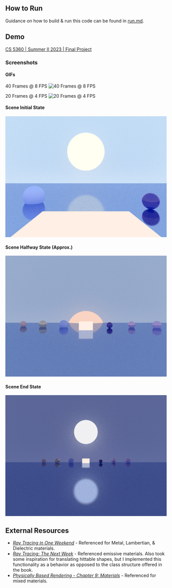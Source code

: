 ## How to Run
Guidance on how to build & run this code can be found in [run.md](run.md).

## Demo
[CS 5360 | Summer II 2023 | Final Project](https://youtu.be/-T_SJDsE9nI)

### Screenshots
#### GIFs
40 Frames @ 8 FPS
![40 Frames @ 8 FPS](output_animation_40frames_8fps.gif)

20 Frames @ 4 FPS
![20 Frames @ 4 FPS](output_animation_20frames_4fps.gif)

#### Scene Initial State
![output_0.png](media/output_0.png)
#### Scene Halfway State (Approx.)
![output_20.png](media/output_20.png)
#### Scene End State
![output_39.png](media/output_39.png)

## External Resources
  * [_Ray Tracing in One Weekend_](https://raytracing.github.io/books/RayTracingInOneWeekend.html) - Referenced for Metal, Lambertian, & Dielectric materials.
  * [_Ray Tracing: The Next Week_](https://raytracing.github.io/books/RayTracingTheNextWeek.html) - Referenced emissive materials. Also took some inspiration for translating hittable shapes, but I implemented this functionality as a behavior as opposed to the class structure offered in the book.
  * [_Physically Based Rendering - Chapter 9: Materials_](https://www.pbr-book.org/3ed-2018/Materials/Material_Interface_and_Implementations) - Referenced for mixed materials.
